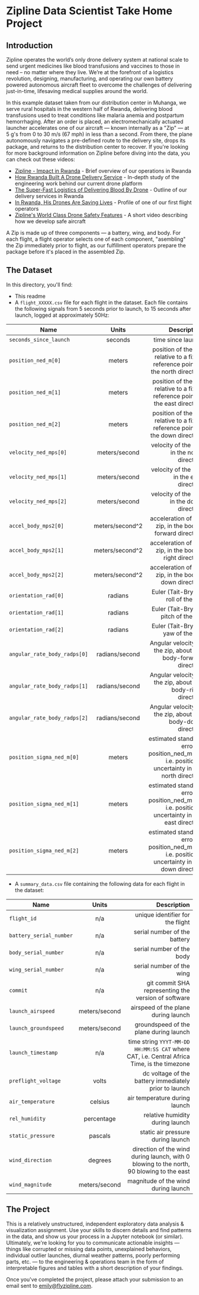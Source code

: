 # Zipline Data Scientist Take Home Project

## Introduction

Zipline operates the world’s only drone delivery system at national scale to send urgent medicines like blood transfusions and vaccines to those in need – no matter where they live. We’re at the forefront of a logistics revolution, designing, manufacturing, and operating our own battery powered autonomous aircraft fleet to overcome the challenges of delivering just-in-time, lifesaving medical supplies around the world.

In this example dataset taken from our distribution center in Muhanga, we serve rural hospitals in the western half of Rwanda, delivering blood transfusions used to treat conditions like malaria anemia and postpartum hemorrhaging. After an order is placed, an electromechanically actuated launcher accelerates one of our aircraft — known internally as a "Zip" — at 5 g's from 0 to 30 m/s (67 mph) in less than a second. From there, the plane autonomously navigates a pre-defined route to the delivery site, drops its package, and returns to the distribution center to recover. If you're looking for more background information on Zipline before diving into the data, you can check out these videos:
- [Zipline - Impact in Rwanda](https://www.youtube.com/watch?v=dfNpQzivkJA) - Brief overview of our operations in Rwanda
- [How Rwanda Built A Drone Delivery Service](https://www.youtube.com/watch?v=jEbRVNxL44c) - In-depth study of the engineering work behind our current drone platform
- [The Super-Fast Logistics of Delivering Blood By Drone](https://www.youtube.com/watch?v=bnoUBfLxZz0) - Outline of our delivery services in Rwanda
- [In Rwanda, His Drones Are Saving Lives](https://www.youtube.com/watch?v=NBdB3G9Qvqs) - Profile of one of our first flight operators
- [Zipline's World Class Drone Safety Features](https://www.youtube.com/watch?v=QTnBm3rXmss) - A short video describing how we develop safe aircraft


A Zip is made up of three components — a battery, wing, and body. For each flight, a flight operator selects one of each component, "asembling" the Zip immediately prior to flight, as our fulfillment operators prepare the package before it's placed in the assembled Zip.

## The Dataset

In this directory, you'll find:
- This readme
- A `flight_XXXXX.csv` file for each flight in the dataset. Each file contains the following signals from 5 seconds prior to launch, to 15 seconds after launch, logged at approximately 50Hz:

Name | Units | Description
--- |:---:| -----:
`seconds_since_launch` | seconds | time since launch
`position_ned_m[0]` | meters | position of the zip relative to a fixed reference point in the north direction
`position_ned_m[1]` | meters | position of the zip relative to a fixed reference point in the east direction
`position_ned_m[2]` | meters | position of the zip relative to a fixed reference point in the down direction
`velocity_ned_mps[0]` | meters/second | velocity of the zip, in the north direction
`velocity_ned_mps[1]` | meters/second | velocity of the zip, in the east direction
`velocity_ned_mps[2]` | meters/second | velocity of the zip, in the down direction
`accel_body_mps2[0]` | meters/second^2 | acceleration of the zip, in the body-forward direction
`accel_body_mps2[1]` | meters/second^2 | acceleration of the zip, in the body-right direction
`accel_body_mps2[2]` | meters/second^2 | acceleration of the zip, in the body-down direction
`orientation_rad[0]` | radians | Euler (Tait-Bryan) roll of the zip
`orientation_rad[1]` | radians | Euler (Tait-Bryan) pitch of the zip
`orientation_rad[2]` | radians | Euler (Tait-Bryan) yaw of the zip
`angular_rate_body_radps[0]` | radians/second | Angular velocity of the zip, about the body-forward direction
`angular_rate_body_radps[1]` | radians/second | Angular velocity of the zip, about the body-right direction
`angular_rate_body_radps[2]` | radians/second | Angular velocity of the zip, about the body-down direction
`position_sigma_ned_m[0]` | meters | estimated standard error of position_ned_m[0], i.e. positional uncertainty in the north direction
`position_sigma_ned_m[1]` | meters | estimated standard error of position_ned_m[1], i.e. positional uncertainty in the east direction
`position_sigma_ned_m[2]` | meters | estimated standard error of position_ned_m[2], i.e. positional uncertainty in the down direction

- A `summary_data.csv` file containing the following data for each flight in the dataset:

Name | Units | Description
--- |:---:| -----:
`flight_id` | n/a | unique identifier for the flight
`battery_serial_number` | n/a | serial number of the battery
`body_serial_number` | n/a | serial number of the body
`wing_serial_number` | n/a | serial number of the wing
`commit` | n/a | git commit SHA representing the version of software
`launch_airspeed` | meters/second | airspeed of the plane during launch
`launch_groundspeed` | meters/second | groundspeed of the plane during launch
`launch_timestamp` | n/a | time string `YYYT-MM-DD HH:MM:SS CAT` where CAT, i.e. Central Africa Time, is the timezone
`preflight_voltage` | volts | dc voltage of the battery immediately prior to launch
`air_temperature` | celsius | air temperature during launch
`rel_humidity` | percentage | relative humidity during launch
`static_pressure` | pascals | static air pressure during launch
`wind_direction` | degrees | direction of the wind during launch, with 0 blowing to the north, 90 blowing to the east
`wind_magnitude` | meters/second | magnitude of the wind during launch

## The Project

This is a relatively unstructured, independent exploratory data analysis & visualization assignment. Use your skills to discern details and find patterns in the data, and show us your process in a Jupyter notebook (or similar). Ultimately, we're looking for you to communicate actionable insights — things like corrupted or missing data points, unexplained behaviors, individual outlier launches, diurnal weather patterns, poorly performing parts, etc. — to the engineering & operations team in the form of interpretable figures and tables with a short description of your findings.

Once you've completed the project, please attach your submission to an email sent to emily@flyzipline.com.